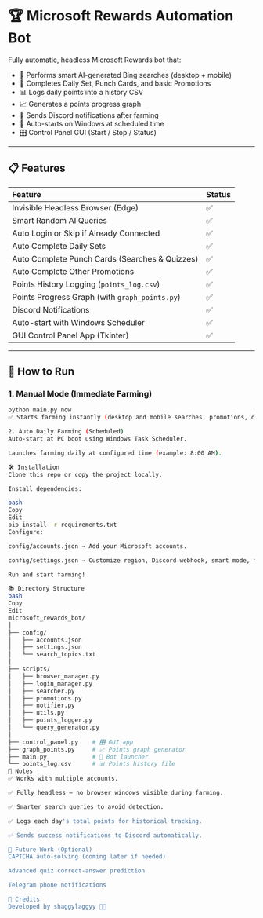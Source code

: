 # 🏆 Microsoft Rewards Automation Bot

Fully automatic, headless Microsoft Rewards bot that:

- 🔎 Performs smart AI-generated Bing searches (desktop + mobile)
- 🎯 Completes Daily Set, Punch Cards, and basic Promotions
- 📊 Logs daily points into a history CSV
- 📈 Generates a points progress graph
- 📩 Sends Discord notifications after farming
- 🚀 Auto-starts on Windows at scheduled time
- 🎛️ Control Panel GUI (Start / Stop / Status)

---

## 📋 Features

| Feature | Status |
|:--------|:-------|
| Invisible Headless Browser (Edge) | ✅ |
| Smart Random AI Queries | ✅ |
| Auto Login or Skip if Already Connected | ✅ |
| Auto Complete Daily Sets | ✅ |
| Auto Complete Punch Cards (Searches & Quizzes) | ✅ |
| Auto Complete Other Promotions | ✅ |
| Points History Logging (`points_log.csv`) | ✅ |
| Points Progress Graph (with `graph_points.py`) | ✅ |
| Discord Notifications | ✅ |
| Auto-start with Windows Scheduler | ✅ |
| GUI Control Panel App (Tkinter) | ✅ |

---

## 🚀 How to Run

### 1. Manual Mode (Immediate Farming)

```bash
python main.py now
✅ Starts farming instantly (desktop and mobile searches, promotions, daily sets).

2. Auto Daily Farming (Scheduled)
Auto-start at PC boot using Windows Task Scheduler.

Launches farming daily at configured time (example: 8:00 AM).

🛠 Installation
Clone this repo or copy the project locally.

Install dependencies:

bash
Copy
Edit
pip install -r requirements.txt
Configure:

config/accounts.json → Add your Microsoft accounts.

config/settings.json → Customize region, Discord webhook, smart mode, farming time.

Run and start farming!

📚 Directory Structure
bash
Copy
Edit
microsoft_rewards_bot/
│
├── config/
│   ├── accounts.json
│   ├── settings.json
│   └── search_topics.txt
│
├── scripts/
│   ├── browser_manager.py
│   ├── login_manager.py
│   ├── searcher.py
│   ├── promotions.py
│   ├── notifier.py
│   ├── utils.py
│   ├── points_logger.py
│   └── query_generator.py
│
├── control_panel.py    # 🎛️ GUI app
├── graph_points.py     # 📈 Points graph generator
├── main.py             # 🧠 Bot launcher
└── points_log.csv      # 📊 Points history file
📄 Notes
✅ Works with multiple accounts.

✅ Fully headless — no browser windows visible during farming.

✅ Smarter search queries to avoid detection.

✅ Logs each day's total points for historical tracking.

✅ Sends success notifications to Discord automatically.

🎯 Future Work (Optional)
CAPTCHA auto-solving (coming later if needed)

Advanced quiz correct-answer prediction

Telegram phone notifications

🧠 Credits
Developed by shaggylaggyy 🧠🚀